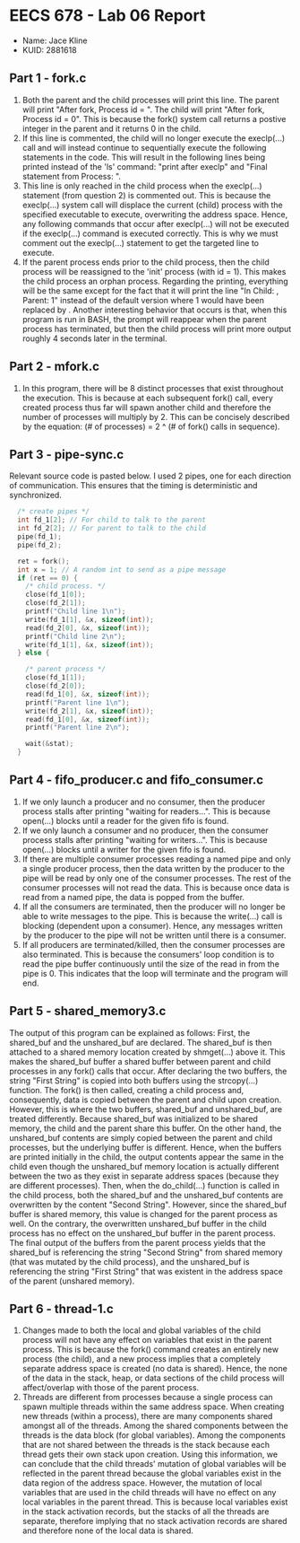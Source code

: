 # EECS 678 - Lab 06 Report
* Name: Jace Kline
* KUID: 2881618

## Part 1 - fork.c
1. Both the parent and the child processes will print this line. The parent will print "After fork, Process id = <child-id>". The child will print "After fork, Process id = 0". This is because the fork() system call returns a postive integer in the parent and it returns 0 in the child.
2. If this line is commented, the child will no longer execute the execlp(...) call and will instead continue to sequentially execute the following statements in the code. This will result in the following lines being printed instead of the 'ls' command: "print after execlp" and "Final statement from Process: <child-id>".
3. This line is only reached in the child process when the execlp(...) statement (from question 2) is commented out. This is because the execlp(...) system call will displace the current (child) process with the specified executable to execute, overwriting the address space. Hence, any following commands that occur after execlp(...) will not be executed if the execlp(...) command is executed correctly. This is why we must comment out the execlp(...) statement to get the targeted line to execute.
4. If the parent process ends prior to the child process, then the child process will be reassigned to the 'init' process (with id = 1). This makes the child process an orphan process. Regarding the printing, everything will be the same except for the fact that it will print the line "In Child: <child-id>, Parent: 1" instead of the default version where 1 would have been replaced by <parent-id>. Another interesting behavior that occurs is that, when this program is run in BASH, the prompt will reappear when the parent process has terminated, but then the child process will print more output roughly 4 seconds later in the terminal.

## Part 2 - mfork.c
1. In this program, there will be 8 distinct processes that exist throughout the execution. This is because at each subsequent fork() call, every created process thus far will spawn another child and therefore the number of processes will multiply by 2. This can be concisely described by the equation: (# of processes) = 2 ^ (# of fork() calls in sequence).

## Part 3 - pipe-sync.c
Relevant source code is pasted below. I used 2 pipes, one for each direction of communication. This ensures that the timing is deterministic and synchronized.
```c
  /* create pipes */
  int fd_1[2]; // For child to talk to the parent
  int fd_2[2]; // For parent to talk to the child
  pipe(fd_1);
  pipe(fd_2);

  ret = fork();
  int x = 1; // A random int to send as a pipe message
  if (ret == 0) {
    /* child process. */
    close(fd_1[0]);
    close(fd_2[1]); 
    printf("Child line 1\n");
    write(fd_1[1], &x, sizeof(int));
    read(fd_2[0], &x, sizeof(int));
    printf("Child line 2\n");
    write(fd_1[1], &x, sizeof(int));
  } else {

    /* parent process */
    close(fd_1[1]);
    close(fd_2[0]);
    read(fd_1[0], &x, sizeof(int));
    printf("Parent line 1\n");
    write(fd_2[1], &x, sizeof(int));
    read(fd_1[0], &x, sizeof(int));
    printf("Parent line 2\n");

    wait(&stat);
  }
```

## Part 4 - fifo_producer.c and fifo_consumer.c
1. If we only launch a producer and no consumer, then the producer process stalls after printing "waiting for readers...". This is because open(...) blocks until a reader for the given fifo is found.
2. If we only launch a consumer and no producer, then the consumer process stalls after printing "waiting for writers...". This is because open(...) blocks until a writer for the given fifo is found.
3. If there are multiple consumer processes reading a named pipe and only a single producer process, then the data written by the producer to the pipe will be read by only one of the consumer processes. The rest of the consumer processes will not read the data. This is because once data is read from a named pipe, the data is popped from the buffer.
4. If all the consumers are terminated, then the producer will no longer be able to write messages to the pipe. This is because the write(...) call is blocking (dependent upon a consumer). Hence, any messages written by the producer to the pipe will not be written until there is a consumer.
5. If all producers are terminated/killed, then the consumer processes are also terminated. This is because the consumers' loop condition is to read the pipe buffer continuously until the size of the read in from the pipe is 0. This indicates that the loop will terminate and the program will end.

## Part 5 - shared_memory3.c
The output of this program can be explained as follows: First, the shared_buf and the unshared_buf are declared. The shared_buf is then attached to a shared memory location created by shmget(...) above it. This makes the shared_buf buffer a shared buffer between parent and child processes in any fork() calls that occur. After declaring the two buffers, the string "First String" is copied into both buffers using the strcopy(...) function. The fork() is then called, creating a child process and, consequently, data is copied between the parent and child upon creation. However, this is where the two buffers, shared_buf and unshared_buf, are treated differently. Because shared_buf was initialized to be shared memory, the child and the parent share this buffer. On the other hand, the unshared_buf contents are simply copied between the parent and child processes, but the underlying buffer is different. Hence, when the buffers are printed initially in the child, the output contents appear the same in the child even though the unshared_buf memory location is actually different between the two as they exist in separate address spaces (because they are different processes). Then, when the do_child(...) function is called in the child process, both the shared_buf and the unshared_buf contents are overwritten by the content "Second String". However, since the shared_buf buffer is shared memory, this value is changed for the parent process as well. On the contrary, the overwritten unshared_buf buffer in the child process has no effect on the unshared_buf buffer in the parent process. The final output of the buffers from the parent process yields that the shared_buf is referencing the string "Second String" from shared memory (that was mutated by the child process), and the unshared_buf is referencing the string "First String" that was existent in the address space of the parent (unshared memory). 

## Part 6 - thread-1.c
1. Changes made to both the local and global variables of the child process will not have any effect on variables that exist in the parent process. This is because the fork() command creates an entirely new process (the child), and a new process implies that a completely separate address space is created (no data is shared). Hence, the none of the data in the stack, heap, or data sections of the child process will affect/overlap with those of the parent process.
2. Threads are different from processes because a single process can spawn multiple threads within the same address space. When creating new threads (within a process), there are many components shared amongst all of the threads. Among the shared components between the threads is the data block (for global variables). Among the components that are not shared between the threads is the stack because each thread gets their own stack upon creation. Using this information, we can conclude that the child threads' mutation of global variables will be reflected in the parent thread because the global variables exist in the data region of the address space. However, the mutation of local variables that are used in the child threads will have no effect on any local variables in the parent thread. This is because local variables exist in the stack activation records, but the stacks of all the threads are separate, therefore implying that no stack activation records are shared and therefore none of the local data is shared.
